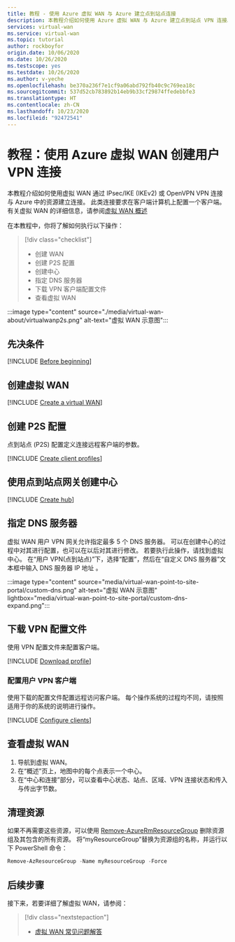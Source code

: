 ```yaml
---
title: 教程 - 使用 Azure 虚拟 WAN 与 Azure 建立点到站点连接
description: 本教程介绍如何使用 Azure 虚拟 WAN 与 Azure 建立点到站点 VPN 连接。
services: virtual-wan
ms.service: virtual-wan
ms.topic: tutorial
author: rockboyfor
origin.date: 10/06/2020
ms.date: 10/26/2020
ms.testscope: yes
ms.testdate: 10/26/2020
ms.author: v-yeche
ms.openlocfilehash: be370a236f7e1cf9a06abd792fb40c9c769ea18c
ms.sourcegitcommit: 537d52cb783892b14eb9b33cf29874ffedebbfe3
ms.translationtype: HT
ms.contentlocale: zh-CN
ms.lasthandoff: 10/23/2020
ms.locfileid: "92472541"
---
```

# <a name="tutorial-create-a-user-vpn-connection-using-azure-virtual-wan"></a>教程：使用 Azure 虚拟 WAN 创建用户 VPN 连接

本教程介绍如何使用虚拟 WAN 通过 IPsec/IKE (IKEv2) 或 OpenVPN VPN 连接与 Azure 中的资源建立连接。 此类连接要求在客户端计算机上配置一个客户端。 有关虚拟 WAN 的详细信息，请参阅[虚拟 WAN 概述](virtual-wan-about.md)

在本教程中，你将了解如何执行以下操作：

> [!div class="checklist"]
> * 创建 WAN
> * 创建 P2S 配置
> * 创建中心
> * 指定 DNS 服务器
> * 下载 VPN 客户端配置文件
> * 查看虚拟 WAN

:::image type="content" source="./media/virtual-wan-about/virtualwanp2s.png" alt-text="虚拟 WAN 示意图":::

## <a name="prerequisites"></a>先决条件

[!INCLUDE [Before beginning](../../includes/virtual-wan-before-include.md)]

<a name="wan"></a>
## <a name="create-a-virtual-wan"></a>创建虚拟 WAN

[!INCLUDE [Create a virtual WAN](../../includes/virtual-wan-create-vwan-include.md)]

<a name="p2sconfig"></a>
## <a name="create-a-p2s-configuration"></a>创建 P2S 配置

点到站点 (P2S) 配置定义连接远程客户端的参数。

[!INCLUDE [Create client profiles](../../includes/virtual-wan-p2s-configuration-include.md)]

<a name="hub"></a>
## <a name="create-hub-with-point-to-site-gateway"></a>使用点到站点网关创建中心

[!INCLUDE [Create hub](../../includes/virtual-wan-p2s-hub-include.md)]

<a name="dns"></a>
## <a name="specify-dns-server"></a>指定 DNS 服务器

虚拟 WAN 用户 VPN 网关允许指定最多 5 个 DNS 服务器。 可以在创建中心的过程中对其进行配置，也可以在以后对其进行修改。 若要执行此操作，请找到虚拟中心。 在“用户 VPN(点到站点)”下，选择“配置”，然后在“自定义 DNS 服务器”文本框中输入 DNS 服务器 IP 地址  。

:::image type="content" source="media/virtual-wan-point-to-site-portal/custom-dns.png" alt-text="虚拟 WAN 示意图" lightbox="media/virtual-wan-point-to-site-portal/custom-dns-expand.png":::

<a name="download"></a>
## <a name="download-vpn-profile"></a>下载 VPN 配置文件

使用 VPN 配置文件来配置客户端。

[!INCLUDE [Download profile](../../includes/virtual-wan-p2s-download-profile-include.md)]

### <a name="configure-user-vpn-clients"></a>配置用户 VPN 客户端

使用下载的配置文件配置远程访问客户端。 每个操作系统的过程均不同，请按照适用于你的系统的说明进行操作。

[!INCLUDE [Configure clients](../../includes/virtual-wan-p2s-configure-clients-include.md)]

<a name="viewwan"></a>
## <a name="view-your-virtual-wan"></a>查看虚拟 WAN

1. 导航到虚拟 WAN。
1. 在“概述”页上，地图中的每个点表示一个中心。
1. 在“中心和连接”部分，可以查看中心状态、站点、区域、VPN 连接状态和传入与传出字节数。

<a name="cleanup"></a>
## <a name="clean-up-resources"></a>清理资源

如果不再需要这些资源，可以使用 [Remove-AzureRmResourceGroup](https://docs.microsoft.com/powershell/module/azurerm.resources/remove-azurermresourcegroup) 删除资源组及其包含的所有资源。 将“myResourceGroup”替换为资源组的名称，并运行以下 PowerShell 命令：

```powershell
Remove-AzResourceGroup -Name myResourceGroup -Force
```

## <a name="next-steps"></a>后续步骤

接下来，若要详细了解虚拟 WAN，请参阅：

> [!div class="nextstepaction"]
> * [虚拟 WAN 常见问题解答](virtual-wan-faq.md)


<!-- Update_Description: update meta properties, wording update, update link -->